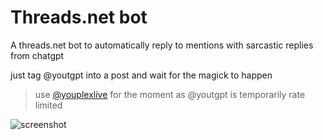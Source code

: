# Threads.net bot
A threads.net bot to automatically reply to mentions with sarcastic replies
from chatgpt

just tag  @youtgpt into a post and wait for the magick to happen

> use [@youplexlive](https://www.threads.net/@youplexlive) for the moment as @youtgpt is temporarily rate limited

![screenshot](https://i.ibb.co/wWk3Cd3/threads.png)
